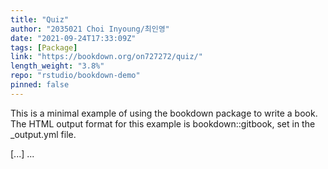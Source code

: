 ```yaml
---
title: "Quiz"
author: "2035021 Choi Inyoung/최인영"
date: "2021-09-24T17:33:09Z"
tags: [Package]
link: "https://bookdown.org/on727272/quiz/"
length_weight: "3.8%"
repo: "rstudio/bookdown-demo"
pinned: false
---
```


<p>This is a minimal example of using the bookdown package to write a book. The HTML output format for this example is bookdown::gitbook, set in the _output.yml file.</p> [...]  ...
